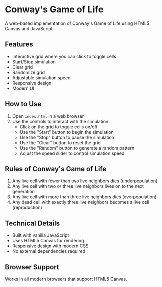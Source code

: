 # Conway's Game of Life

A web-based implementation of Conway's Game of Life using HTML5 Canvas and JavaScript.

## Features

- Interactive grid where you can click to toggle cells
- Start/Stop simulation
- Clear grid
- Randomize grid
- Adjustable simulation speed
- Responsive design
- Modern UI

## How to Use

1. Open `index.html` in a web browser
2. Use the controls to interact with the simulation:
   - Click on the grid to toggle cells on/off
   - Use the "Start" button to begin the simulation
   - Use the "Stop" button to pause the simulation
   - Use the "Clear" button to reset the grid
   - Use the "Random" button to generate a random pattern
   - Adjust the speed slider to control simulation speed

## Rules of Conway's Game of Life

1. Any live cell with fewer than two live neighbors dies (underpopulation)
2. Any live cell with two or three live neighbors lives on to the next generation
3. Any live cell with more than three live neighbors dies (overpopulation)
4. Any dead cell with exactly three live neighbors becomes a live cell (reproduction)

## Technical Details

- Built with vanilla JavaScript
- Uses HTML5 Canvas for rendering
- Responsive design with modern CSS
- No external dependencies required

## Browser Support

Works in all modern browsers that support HTML5 Canvas. 